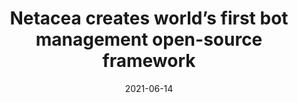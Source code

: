 ---
layout  :   single
title   :   "Netacea creates world’s first bot management open-source framework"
publisher:   "TBTech"   
ext-link:   "https://tbtech.co/cloud/the-worlds-first-bot-management-open-source-framework-unveiled-today/"
date    :   2021-06-14
---
